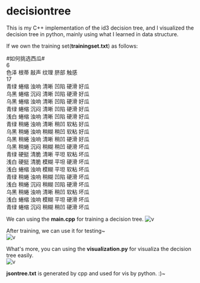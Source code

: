 # decisiontree
This is my C++ implementation of the id3 decision tree, and I visualized the decision tree in python, mainly using what I learned in data structure.

If we own the training set(**trainingset.txt**) as follows:

#如何挑选西瓜#  
6  
色泽 根蒂 敲声 纹理 脐部 触感  
17  
青绿 蜷缩 浊响 清晰 凹陷 硬滑 好瓜  
乌黑 蜷缩 沉闷 清晰 凹陷 硬滑 好瓜  
乌黑 蜷缩 浊响 清晰 凹陷 硬滑 好瓜  
青绿 蜷缩 沉闷 清晰 凹陷 硬滑 好瓜  
浅白 蜷缩 浊响 清晰 凹陷 硬滑 好瓜  
青绿 稍蜷 浊响 清晰 稍凹 软粘 好瓜  
乌黑 稍蜷 浊响 稍糊 稍凹 软粘 好瓜  
乌黑 稍蜷 浊响 清晰 稍凹 硬滑 好瓜  
乌黑 稍蜷 沉闷 稍糊 稍凹 硬滑 坏瓜  
青绿 硬挺 清脆 清晰 平坦 软粘 坏瓜  
浅白 硬挺 清脆 模糊 平坦 硬滑 坏瓜  
浅白 蜷缩 浊响 模糊 平坦 软粘 坏瓜  
青绿 稍蜷 浊响 稍糊 凹陷 硬滑 坏瓜  
浅白 稍蜷 沉闷 稍糊 凹陷 硬滑 坏瓜  
乌黑 稍蜷 浊响 清晰 稍凹 软粘 坏瓜  
浅白 蜷缩 浊响 模糊 平坦 硬滑 坏瓜  
青绿 蜷缩 沉闷 稍糊 稍凹 硬滑 坏瓜  

We can using the **main.cpp** for training a decision tree.
![v](https://github.com/linqinghong/decisiontree/blob/master/img/training.png)

After training, we can use it for testing~  
![v](https://github.com/linqinghong/decisiontree/blob/master/img/testing.png)

What's more, you can using the **visualization.py** for visualiza the decision tree easily.  
![v](https://github.com/linqinghong/decisiontree/blob/master/img/tree.png)

**jsontree.txt** is generated by cpp and used for vis by python. :)~
